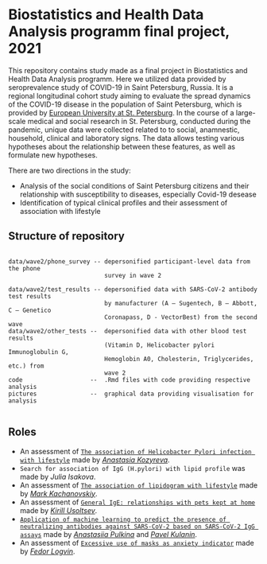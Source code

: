 # Biostatistics and Health Data Analysis programm final project, 2021

This repository contains study made as a final project in Biostatistics and Health Data Analysis programm. 
Here we utilized data provided by seroprevalence study of COVID-19 in Saint Petersburg, Russia.  It is a regional longitudinal cohort study aiming to evaluate the spread dynamics of the COVID-19 disease in the population of Saint Petersburg, which is provided by [European University at St. Petersburg](https://eusp.org/projects/reprezentativnoe-populyacionnoe-issledovanie-rasprostranennosti-antitel-k-sars-cov-2-v-sankt-peterburge). 
In the course of a large-scale medical and social research in St. Petersburg, conducted during the pandemic, unique data were collected related to
to social, anamnestic, household, clinical and laboratory signs. 
The data allows testing various hypotheses about the relationship between these features, as well as formulate new hypotheses. 

There are two directions in the study:  
+ Analysis of the social conditions of Saint Petersburg citizens and their relationship with
susceptibility to diseases, especially Covid-19 desease 
+ Identification of typical clinical profiles and their assessment of association with lifestyle

## Structure of repository

```

data/wave2/phone_survey -- depersonified participant-level data from the phone
                           survey in wave 2

data/wave2/test_results -- depersonified data with SARS-CoV-2 antibody test results
                           by manufacturer (A — Sugentech, B — Abbott, C — Genetico
                           Coronapass, D - VectorBest) from the second wave
data/wave2/other_tests --  depersonified data with other blood test results
                           (Vitamin D, Helicobacter pylori Immunoglobulin G,
                           Hemoglobin A0, Cholesterin, Triglycerides, etc.) from
                           wave 2
code                   --  .Rmd files with code providing respective analysis  
pictures               --  graphical data providing visualisation for analysis
 
```
## Roles
+ An assessment of [`The association of Helicobacter Pylori infection with lifestyle`](https://github.com/AnastasiaKozyreva/bioinf_project/blob/main/code/H_Pylori.Rmd) made by [*Anastasia Kozyreva*](https://github.com/AnastasiaKozyreva).
+ `Search for association of IgG (H.pylori) with lipid profile` was made by *Julia Isakova*.
+ An assessment of [`The association of lipidogram with lifestyle`](https://github.com/AnastasiaKozyreva/bioinf_project/blob/main/code/Mark_lipidom_upd.Rmd) made by [*Mark Kachanovskiy*](https://github.com/avemarkus).
+ An assessment of [`General IgE: relationships with pets kept at home`](https://github.com/AnastasiaKozyreva/bioinf_project/blob/main/code/IgE.Rmd) made by [*Kirill Usoltsev*](https://github.com/UsoltsevKirill).
+ [`Application of machine learning to predict the presence of neutralizing antibodies against SARS-CoV-2 based on SARS-CoV-2 IgG assays`](https://github.com/AnastasiaKozyreva/bioinf_project/tree/main/code/prediction_MNA_by_IgG) made by [*Anastasiia Pulkina*](https://github.com/AnastasiiaPulkina) and [*Pavel Kulanin*](https://github.com/PavelKu78).
+ An assessment of [`Excessive use of masks as anxiety indicator`](https://github.com/AnastasiaKozyreva/bioinf_project/blob/main/code/Masks.Rmd) made by [*Fedor Logvin*](https://github.com/nshnt4evr).

